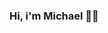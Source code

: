 ### Hi, i'm Michael 💪😎

<!--
**MichaelSodovski/MichaelSodovski** is a ✨ _special_ ✨ repository because its `README.md` (this file) appears on your GitHub profile.

- 🔭 I’m currently working on a Fitness app (Sportify) 
- 🌱 I’m currently learning React & Node.js
- 👯 I’m looking to collaborate on ...
- 💬 Ask me about ...
- 📫 How to reach me: michaelsod90@gmail.com \ 054-2-363-400
- 😄 Pronouns: ...
- ⚡ Fun fact: ...
-->
